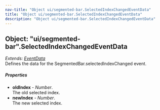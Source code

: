 ```yaml
---
nav-title: "Object ui/segmented-bar.SelectedIndexChangedEventData"
title: "Object ui/segmented-bar.SelectedIndexChangedEventData"
description: "Object ui/segmented-bar.SelectedIndexChangedEventData"
---
```

## Object: "ui/segmented-bar".SelectedIndexChangedEventData  
_Extends:_ [_EventData_](../../data/observable/EventData.md)  
Defines the data for the SegmentedBar.selectedIndexChanged event.

##### Properties
 - **oldIndex** - _Number_.    
  The old selected index.
 - **newIndex** - _Number_.    
  The new selected index.